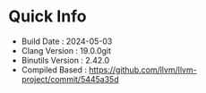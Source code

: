 # Quick Info
* Build Date : 2024-05-03
* Clang Version : 19.0.0git
* Binutils Version : 2.42.0
* Compiled Based : https://github.com/llvm/llvm-project/commit/5445a35d

